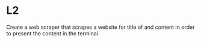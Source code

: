 # L2

Create a web scraper that scrapes a website for title of and content in order to present the content in the terminal.